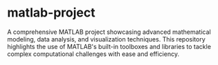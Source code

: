# matlab-project
A comprehensive MATLAB project showcasing advanced mathematical modeling, data analysis, and visualization techniques. This repository highlights the use of MATLAB's built-in toolboxes and libraries to tackle complex computational challenges with ease and efficiency.
